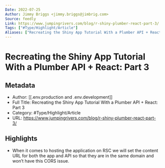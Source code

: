 ```yaml
---
Date: 2022-07-25
Author: Jimmy Briggs <jimmy.briggs@jimbrig.com>
Source: feedly
Link: https://www.jumpingrivers.com/blog/r-shiny-plumber-react-part-3/
Tags: ["#Type/Highlight/Article"]
Aliases: ["Recreating the Shiny App Tutorial With a Plumber API + React: Part 3", "Recreating the Shiny App Tutorial With a Plumber API + React: Part 3"]
---
```

# Recreating the Shiny App Tutorial With a Plumber API + React: Part 3

## Metadata
- Author: [[.env.production and .env.development]]
- Full Title: Recreating the Shiny App Tutorial With a Plumber API + React: Part 3
- Category: #Type/Highlight/Article
- URL: https://www.jumpingrivers.com/blog/r-shiny-plumber-react-part-3/

## Highlights
- When it comes to hosting the application on RSC we will set the content URL for both the app and API so that they are in the same domain and won’t have this CORS issue.
